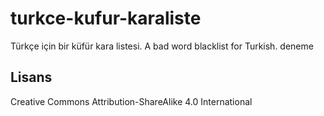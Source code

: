 # turkce-kufur-karaliste

Türkçe için bir küfür kara listesi. 
A bad word blacklist for Turkish.
deneme

## Lisans

Creative Commons Attribution-ShareAlike 4.0 International
